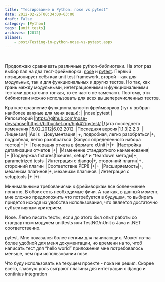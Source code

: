```yaml
---
title: "Тестирование в Python: nose vs pytest"
date: 2012-02-25T00:34:00+03:00
draft: False
category: [Python]
tags: [unit tests]
archives: [2012]
aliases:
    - post/Testing-in-python-nose-vs-pytest.aspx
---
```



 

Продолжаю сравнивать различные python-библиотеки. На этот раз выбор пал на два тест-фреймворка: [nose](http://readthedocs.org/docs/nose/en/latest/) и [pytest](http://pytest.org/latest/). Первый позиционирует себя как unit test framework, второй - как для модульных, так и для функциональных и других тестов. Но так, как грань между модульными, интеграционными и функциональными тестами достаточно тонкая, то ее часто не замечают. Поэтому, эти библиотеки можно использовать для всех вышеперечисленных тестов.

Краткое сравнение функциональности фреймворков (тут я выбрал наиболее важные для меня вещи):
| |nose|pytest
|Репозиторий |https://github.com/nose-devs/nose|https://bitbucket.org/hpk42/pytest/
|Дата последнего изменения|15.02.2012|6.02.2012 
|Последняя версия|1.1.3|2.2.3 
|Лицензия| |As is 
|Документация| +, подробная, легко разобраться|+, подробная, легко разобраться 
|Запуск определенного набора тестов|+|+ 
|Генерация отчета в формате xUnit|+|+ 
|Настройка детализации отчетов |+| 
|Изменение стандартного наименования|<br />|+
|Поддержка fixtures|fixeures, setup* и *teardown методы|+, parametrized tests 
|Интеграция с django|+, сторонний плагин|+, сторонний плагин 
|Соответствие PEP8 |+|+ 
|Расширяемость|+, механизм плагинов|+, механизм плагинов 
|Интеграция с setuptools |+ |+/- 


<p>Минимальными требованиями к фреймворкам все более-менее понятно. В обоих есть необходимые фичи. А так как, в данный момент, мне сложно предположить что потребуется в будущем, то выбирать придется исходя из удобства использования, что является достаточно субъективным критерием.

Nose. Легко писать тесты, если до этого был опыт работы со стандартным модулем unittests или ТеstNG/nUnit в Java и .NET соответственно.

pytest. Мне показался более легким для начинающих. Может из-за более удобной для меня документации, но времени на то, чтоб написать тест для “hello world” приложения мне потребовалось меньше, чем при использовании nose.

Что буду использовать на текущем проекте - пока не решил. Скорее всего, главную роль сыграют плагины для интеграции с django и continius integration

